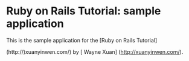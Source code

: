 # Ruby on Rails Tutorial: sample application

This is the sample application for the [Ruby on Rails Tutorial]

(http://)xuanyinwen.com/) by [ Wayne Xuan] (http://xuanyinwen.com/).